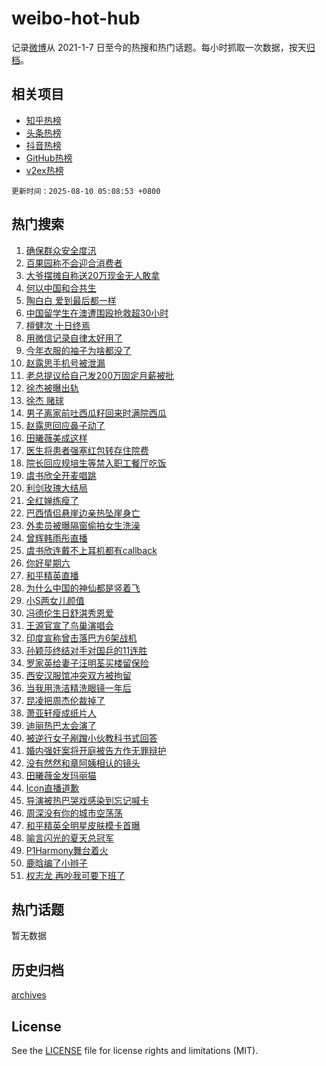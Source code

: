 # weibo-hot-hub

记录[微博](https://www.weibo.com)从 2021-1-7 日至今的热搜和热门话题。每小时抓取一次数据，按天[归档](archives)。

## 相关项目

- [知乎热榜](https://github.com/lonnyzhang423/zhihu-hot-hub)
- [头条热榜](https://github.com/lonnyzhang423/toutiao-hot-hub)
- [抖音热榜](https://github.com/lonnyzhang423/douyin-hot-hub)
- [GitHub热榜](https://github.com/lonnyzhang423/github-hot-hub)
- [v2ex热榜](https://github.com/lonnyzhang423/v2ex-hot-hub)


`更新时间：2025-08-10 05:08:53 +0800`

## 热门搜索

1. [确保群众安全度汛](https://m.weibo.cn/search?containerid=100103type%3D1%26t%3D10%26q%3D%23%E7%A1%AE%E4%BF%9D%E7%BE%A4%E4%BC%97%E5%AE%89%E5%85%A8%E5%BA%A6%E6%B1%9B%23&stream_entry_id=51&isnewpage=1&extparam=seat%3D1%26cate%3D10103%26filter_type%3Drealtimehot%26stream_entry_id%3D51%26q%3D%2523%25E7%25A1%25AE%25E4%25BF%259D%25E7%25BE%25A4%25E4%25BC%2597%25E5%25AE%2589%25E5%2585%25A8%25E5%25BA%25A6%25E6%25B1%259B%2523%26c_type%3D51%26dgr%3D0%26pos%3D0%26display_time%3D1754773732%26pre_seqid%3D1754773732233050224347)
1. [百果园称不会迎合消费者](https://m.weibo.cn/search?containerid=100103type%3D1%26t%3D10%26q%3D%23%E7%99%BE%E6%9E%9C%E5%9B%AD%E7%A7%B0%E4%B8%8D%E4%BC%9A%E8%BF%8E%E5%90%88%E6%B6%88%E8%B4%B9%E8%80%85%23&stream_entry_id=31&isnewpage=1&extparam=seat%3D1%26filter_type%3Drealtimehot%26c_type%3D31%26lcate%3D5001%26cate%3D5001%26dgr%3D0%26flag%3D2%26stream_entry_id%3D31%26q%3D%2523%25E7%2599%25BE%25E6%259E%259C%25E5%259B%25AD%25E7%25A7%25B0%25E4%25B8%258D%25E4%25BC%259A%25E8%25BF%258E%25E5%2590%2588%25E6%25B6%2588%25E8%25B4%25B9%25E8%2580%2585%2523%26realpos%3D1%26band_rank%3D1%26pos%3D0%26display_time%3D1754773732%26pre_seqid%3D1754773732233050224347)
1. [大爷摆摊自称送20万现金无人敢拿](https://m.weibo.cn/search?containerid=100103type%3D1%26t%3D10%26q%3D%23%E5%A4%A7%E7%88%B7%E6%91%86%E6%91%8A%E8%87%AA%E7%A7%B0%E9%80%8120%E4%B8%87%E7%8E%B0%E9%87%91%E6%97%A0%E4%BA%BA%E6%95%A2%E6%8B%BF%23&stream_entry_id=31&isnewpage=1&extparam=seat%3D1%26filter_type%3Drealtimehot%26c_type%3D31%26lcate%3D5001%26cate%3D5001%26dgr%3D0%26flag%3D0%26stream_entry_id%3D31%26q%3D%2523%25E5%25A4%25A7%25E7%2588%25B7%25E6%2591%2586%25E6%2591%258A%25E8%2587%25AA%25E7%25A7%25B0%25E9%2580%258120%25E4%25B8%2587%25E7%258E%25B0%25E9%2587%2591%25E6%2597%25A0%25E4%25BA%25BA%25E6%2595%25A2%25E6%258B%25BF%2523%26realpos%3D2%26band_rank%3D2%26pos%3D1%26display_time%3D1754773732%26pre_seqid%3D1754773732233050224347)
1. [何以中国和合共生](https://m.weibo.cn/search?containerid=100103type%3D1%26t%3D10%26q%3D%23%E4%BD%95%E4%BB%A5%E4%B8%AD%E5%9B%BD%E5%92%8C%E5%90%88%E5%85%B1%E7%94%9F%23&stream_entry_id=31&isnewpage=1&extparam=seat%3D1%26filter_type%3Drealtimehot%26c_type%3D31%26lcate%3D5001%26cate%3D5001%26dgr%3D0%26flag%3D0%26stream_entry_id%3D31%26q%3D%2523%25E4%25BD%2595%25E4%25BB%25A5%25E4%25B8%25AD%25E5%259B%25BD%25E5%2592%258C%25E5%2590%2588%25E5%2585%25B1%25E7%2594%259F%2523%26realpos%3D3%26band_rank%3D3%26pos%3D2%26display_time%3D1754773732%26pre_seqid%3D1754773732233050224347)
1. [陶白白 爱到最后都一样](https://m.weibo.cn/search?containerid=100103type%3D1%26t%3D10%26q%3D%E9%99%B6%E7%99%BD%E7%99%BD+%E7%88%B1%E5%88%B0%E6%9C%80%E5%90%8E%E9%83%BD%E4%B8%80%E6%A0%B7&stream_entry_id=31&isnewpage=1&extparam=seat%3D1%26filter_type%3Drealtimehot%26c_type%3D31%26lcate%3D5001%26cate%3D5001%26dgr%3D0%26flag%3D2%26stream_entry_id%3D31%26q%3D%25E9%2599%25B6%25E7%2599%25BD%25E7%2599%25BD%2520%25E7%2588%25B1%25E5%2588%25B0%25E6%259C%2580%25E5%2590%258E%25E9%2583%25BD%25E4%25B8%2580%25E6%25A0%25B7%26realpos%3D4%26band_rank%3D4%26pos%3D3%26display_time%3D1754773732%26pre_seqid%3D1754773732233050224347)
1. [中国留学生在澳遭围殴抢救超30小时](https://m.weibo.cn/search?containerid=100103type%3D1%26t%3D10%26q%3D%23%E4%B8%AD%E5%9B%BD%E7%95%99%E5%AD%A6%E7%94%9F%E5%9C%A8%E6%BE%B3%E9%81%AD%E5%9B%B4%E6%AE%B4%E6%8A%A2%E6%95%91%E8%B6%8530%E5%B0%8F%E6%97%B6%23&stream_entry_id=31&isnewpage=1&extparam=seat%3D1%26filter_type%3Drealtimehot%26c_type%3D31%26lcate%3D5001%26cate%3D5001%26dgr%3D0%26flag%3D0%26stream_entry_id%3D31%26q%3D%2523%25E4%25B8%25AD%25E5%259B%25BD%25E7%2595%2599%25E5%25AD%25A6%25E7%2594%259F%25E5%259C%25A8%25E6%25BE%25B3%25E9%2581%25AD%25E5%259B%25B4%25E6%25AE%25B4%25E6%258A%25A2%25E6%2595%2591%25E8%25B6%258530%25E5%25B0%258F%25E6%2597%25B6%2523%26realpos%3D5%26band_rank%3D5%26pos%3D4%26display_time%3D1754773732%26pre_seqid%3D1754773732233050224347)
1. [檀健次 十日终焉](https://m.weibo.cn/search?containerid=100103type%3D1%26t%3D10%26q%3D%E6%AA%80%E5%81%A5%E6%AC%A1+%E5%8D%81%E6%97%A5%E7%BB%88%E7%84%89&stream_entry_id=31&isnewpage=1&extparam=seat%3D1%26filter_type%3Drealtimehot%26c_type%3D31%26lcate%3D5001%26cate%3D5001%26dgr%3D0%26flag%3D2%26stream_entry_id%3D31%26q%3D%25E6%25AA%2580%25E5%2581%25A5%25E6%25AC%25A1%2520%25E5%258D%2581%25E6%2597%25A5%25E7%25BB%2588%25E7%2584%2589%26realpos%3D6%26band_rank%3D6%26pos%3D5%26display_time%3D1754773732%26pre_seqid%3D1754773732233050224347)
1. [用微信记录自律太好用了](https://m.weibo.cn/search?containerid=100103type%3D1%26t%3D10%26q%3D%E7%94%A8%E5%BE%AE%E4%BF%A1%E8%AE%B0%E5%BD%95%E8%87%AA%E5%BE%8B%E5%A4%AA%E5%A5%BD%E7%94%A8%E4%BA%86&stream_entry_id=31&isnewpage=1&extparam=seat%3D1%26filter_type%3Drealtimehot%26c_type%3D31%26lcate%3D5001%26cate%3D5001%26dgr%3D0%26flag%3D2%26stream_entry_id%3D31%26q%3D%25E7%2594%25A8%25E5%25BE%25AE%25E4%25BF%25A1%25E8%25AE%25B0%25E5%25BD%2595%25E8%2587%25AA%25E5%25BE%258B%25E5%25A4%25AA%25E5%25A5%25BD%25E7%2594%25A8%25E4%25BA%2586%26realpos%3D7%26band_rank%3D7%26pos%3D6%26display_time%3D1754773732%26pre_seqid%3D1754773732233050224347)
1. [今年衣服的袖子为啥都没了](https://m.weibo.cn/search?containerid=100103type%3D1%26t%3D10%26q%3D%23%E4%BB%8A%E5%B9%B4%E8%A1%A3%E6%9C%8D%E7%9A%84%E8%A2%96%E5%AD%90%E4%B8%BA%E5%95%A5%E9%83%BD%E6%B2%A1%E4%BA%86%23&stream_entry_id=31&isnewpage=1&extparam=seat%3D1%26filter_type%3Drealtimehot%26c_type%3D31%26lcate%3D5001%26cate%3D5001%26dgr%3D0%26flag%3D0%26stream_entry_id%3D31%26q%3D%2523%25E4%25BB%258A%25E5%25B9%25B4%25E8%25A1%25A3%25E6%259C%258D%25E7%259A%2584%25E8%25A2%2596%25E5%25AD%2590%25E4%25B8%25BA%25E5%2595%25A5%25E9%2583%25BD%25E6%25B2%25A1%25E4%25BA%2586%2523%26realpos%3D8%26band_rank%3D8%26pos%3D7%26display_time%3D1754773732%26pre_seqid%3D1754773732233050224347)
1. [赵露思手机号被泄漏](https://m.weibo.cn/search?containerid=100103type%3D1%26t%3D10%26q%3D%23%E8%B5%B5%E9%9C%B2%E6%80%9D%E6%89%8B%E6%9C%BA%E5%8F%B7%E8%A2%AB%E6%B3%84%E6%BC%8F%23&stream_entry_id=31&isnewpage=1&extparam=seat%3D1%26filter_type%3Drealtimehot%26c_type%3D31%26lcate%3D5001%26cate%3D5001%26dgr%3D0%26flag%3D2%26stream_entry_id%3D31%26q%3D%2523%25E8%25B5%25B5%25E9%259C%25B2%25E6%2580%259D%25E6%2589%258B%25E6%259C%25BA%25E5%258F%25B7%25E8%25A2%25AB%25E6%25B3%2584%25E6%25BC%258F%2523%26realpos%3D9%26band_rank%3D9%26pos%3D8%26display_time%3D1754773732%26pre_seqid%3D1754773732233050224347)
1. [老总提议给自己发200万固定月薪被批](https://m.weibo.cn/search?containerid=100103type%3D1%26t%3D10%26q%3D%23%E8%80%81%E6%80%BB%E6%8F%90%E8%AE%AE%E7%BB%99%E8%87%AA%E5%B7%B1%E5%8F%91200%E4%B8%87%E5%9B%BA%E5%AE%9A%E6%9C%88%E8%96%AA%E8%A2%AB%E6%89%B9%23&stream_entry_id=31&isnewpage=1&extparam=seat%3D1%26filter_type%3Drealtimehot%26c_type%3D31%26lcate%3D5001%26cate%3D5001%26dgr%3D0%26flag%3D0%26stream_entry_id%3D31%26q%3D%2523%25E8%2580%2581%25E6%2580%25BB%25E6%258F%2590%25E8%25AE%25AE%25E7%25BB%2599%25E8%2587%25AA%25E5%25B7%25B1%25E5%258F%2591200%25E4%25B8%2587%25E5%259B%25BA%25E5%25AE%259A%25E6%259C%2588%25E8%2596%25AA%25E8%25A2%25AB%25E6%2589%25B9%2523%26realpos%3D10%26band_rank%3D10%26pos%3D9%26display_time%3D1754773732%26pre_seqid%3D1754773732233050224347)
1. [徐杰被曝出轨](https://m.weibo.cn/search?containerid=100103type%3D1%26t%3D10%26q%3D%23%E5%BE%90%E6%9D%B0%E8%A2%AB%E6%9B%9D%E5%87%BA%E8%BD%A8%23&stream_entry_id=31&isnewpage=1&extparam=seat%3D1%26filter_type%3Drealtimehot%26c_type%3D31%26lcate%3D5001%26cate%3D5001%26dgr%3D0%26flag%3D2%26stream_entry_id%3D31%26q%3D%2523%25E5%25BE%2590%25E6%259D%25B0%25E8%25A2%25AB%25E6%259B%259D%25E5%2587%25BA%25E8%25BD%25A8%2523%26realpos%3D11%26band_rank%3D11%26pos%3D10%26display_time%3D1754773732%26pre_seqid%3D1754773732233050224347)
1. [徐杰 赌球](https://m.weibo.cn/search?containerid=100103type%3D1%26t%3D10%26q%3D%E5%BE%90%E6%9D%B0+%E8%B5%8C%E7%90%83&stream_entry_id=31&isnewpage=1&extparam=seat%3D1%26filter_type%3Drealtimehot%26c_type%3D31%26lcate%3D5001%26cate%3D5001%26dgr%3D0%26flag%3D0%26stream_entry_id%3D31%26q%3D%25E5%25BE%2590%25E6%259D%25B0%2520%25E8%25B5%258C%25E7%2590%2583%26realpos%3D12%26band_rank%3D12%26pos%3D11%26display_time%3D1754773732%26pre_seqid%3D1754773732233050224347)
1. [男子离家前吐西瓜籽回来时满院西瓜](https://m.weibo.cn/search?containerid=100103type%3D1%26t%3D10%26q%3D%23%E7%94%B7%E5%AD%90%E7%A6%BB%E5%AE%B6%E5%89%8D%E5%90%90%E8%A5%BF%E7%93%9C%E7%B1%BD%E5%9B%9E%E6%9D%A5%E6%97%B6%E6%BB%A1%E9%99%A2%E8%A5%BF%E7%93%9C%23&stream_entry_id=31&isnewpage=1&extparam=seat%3D1%26filter_type%3Drealtimehot%26c_type%3D31%26lcate%3D5001%26cate%3D5001%26dgr%3D0%26flag%3D0%26stream_entry_id%3D31%26q%3D%2523%25E7%2594%25B7%25E5%25AD%2590%25E7%25A6%25BB%25E5%25AE%25B6%25E5%2589%258D%25E5%2590%2590%25E8%25A5%25BF%25E7%2593%259C%25E7%25B1%25BD%25E5%259B%259E%25E6%259D%25A5%25E6%2597%25B6%25E6%25BB%25A1%25E9%2599%25A2%25E8%25A5%25BF%25E7%2593%259C%2523%26realpos%3D13%26band_rank%3D13%26pos%3D12%26display_time%3D1754773732%26pre_seqid%3D1754773732233050224347)
1. [赵露思回应鼻子动了](https://m.weibo.cn/search?containerid=100103type%3D1%26t%3D10%26q%3D%23%E8%B5%B5%E9%9C%B2%E6%80%9D%E5%9B%9E%E5%BA%94%E9%BC%BB%E5%AD%90%E5%8A%A8%E4%BA%86%23&stream_entry_id=31&isnewpage=1&extparam=seat%3D1%26filter_type%3Drealtimehot%26c_type%3D31%26lcate%3D5001%26cate%3D5001%26dgr%3D0%26flag%3D2%26stream_entry_id%3D31%26q%3D%2523%25E8%25B5%25B5%25E9%259C%25B2%25E6%2580%259D%25E5%259B%259E%25E5%25BA%2594%25E9%25BC%25BB%25E5%25AD%2590%25E5%258A%25A8%25E4%25BA%2586%2523%26realpos%3D14%26band_rank%3D14%26pos%3D13%26display_time%3D1754773732%26pre_seqid%3D1754773732233050224347)
1. [田曦薇美成这样](https://m.weibo.cn/search?containerid=100103type%3D1%26t%3D10%26q%3D%E7%94%B0%E6%9B%A6%E8%96%87%E7%BE%8E%E6%88%90%E8%BF%99%E6%A0%B7&stream_entry_id=31&isnewpage=1&extparam=seat%3D1%26filter_type%3Drealtimehot%26c_type%3D31%26lcate%3D5001%26cate%3D5001%26dgr%3D0%26flag%3D0%26stream_entry_id%3D31%26q%3D%25E7%2594%25B0%25E6%259B%25A6%25E8%2596%2587%25E7%25BE%258E%25E6%2588%2590%25E8%25BF%2599%25E6%25A0%25B7%26realpos%3D15%26band_rank%3D15%26pos%3D14%26display_time%3D1754773732%26pre_seqid%3D1754773732233050224347)
1. [医生将患者强塞红包转存住院费](https://m.weibo.cn/search?containerid=100103type%3D1%26t%3D10%26q%3D%23%E5%8C%BB%E7%94%9F%E5%B0%86%E6%82%A3%E8%80%85%E5%BC%BA%E5%A1%9E%E7%BA%A2%E5%8C%85%E8%BD%AC%E5%AD%98%E4%BD%8F%E9%99%A2%E8%B4%B9%23&stream_entry_id=31&isnewpage=1&extparam=seat%3D1%26filter_type%3Drealtimehot%26c_type%3D31%26lcate%3D5001%26cate%3D5001%26dgr%3D0%26flag%3D0%26stream_entry_id%3D31%26q%3D%2523%25E5%258C%25BB%25E7%2594%259F%25E5%25B0%2586%25E6%2582%25A3%25E8%2580%2585%25E5%25BC%25BA%25E5%25A1%259E%25E7%25BA%25A2%25E5%258C%2585%25E8%25BD%25AC%25E5%25AD%2598%25E4%25BD%258F%25E9%2599%25A2%25E8%25B4%25B9%2523%26realpos%3D16%26band_rank%3D16%26pos%3D15%26display_time%3D1754773732%26pre_seqid%3D1754773732233050224347)
1. [院长回应规培生等禁入职工餐厅吃饭](https://m.weibo.cn/search?containerid=100103type%3D1%26t%3D10%26q%3D%23%E9%99%A2%E9%95%BF%E5%9B%9E%E5%BA%94%E8%A7%84%E5%9F%B9%E7%94%9F%E7%AD%89%E7%A6%81%E5%85%A5%E8%81%8C%E5%B7%A5%E9%A4%90%E5%8E%85%E5%90%83%E9%A5%AD%23&stream_entry_id=31&isnewpage=1&extparam=seat%3D1%26filter_type%3Drealtimehot%26c_type%3D31%26lcate%3D5001%26cate%3D5001%26dgr%3D0%26flag%3D0%26stream_entry_id%3D31%26q%3D%2523%25E9%2599%25A2%25E9%2595%25BF%25E5%259B%259E%25E5%25BA%2594%25E8%25A7%2584%25E5%259F%25B9%25E7%2594%259F%25E7%25AD%2589%25E7%25A6%2581%25E5%2585%25A5%25E8%2581%258C%25E5%25B7%25A5%25E9%25A4%2590%25E5%258E%2585%25E5%2590%2583%25E9%25A5%25AD%2523%26realpos%3D17%26band_rank%3D17%26pos%3D16%26display_time%3D1754773732%26pre_seqid%3D1754773732233050224347)
1. [虞书欣全开麦唱跳](https://m.weibo.cn/search?containerid=100103type%3D1%26t%3D10%26q%3D%E8%99%9E%E4%B9%A6%E6%AC%A3%E5%85%A8%E5%BC%80%E9%BA%A6%E5%94%B1%E8%B7%B3&stream_entry_id=31&isnewpage=1&extparam=seat%3D1%26filter_type%3Drealtimehot%26c_type%3D31%26lcate%3D5001%26cate%3D5001%26dgr%3D0%26flag%3D0%26stream_entry_id%3D31%26q%3D%25E8%2599%259E%25E4%25B9%25A6%25E6%25AC%25A3%25E5%2585%25A8%25E5%25BC%2580%25E9%25BA%25A6%25E5%2594%25B1%25E8%25B7%25B3%26realpos%3D18%26band_rank%3D18%26pos%3D17%26display_time%3D1754773732%26pre_seqid%3D1754773732233050224347)
1. [利剑玫瑰大结局](https://m.weibo.cn/search?containerid=100103type%3D1%26t%3D10%26q%3D%E5%88%A9%E5%89%91%E7%8E%AB%E7%91%B0%E5%A4%A7%E7%BB%93%E5%B1%80&stream_entry_id=31&isnewpage=1&extparam=seat%3D1%26filter_type%3Drealtimehot%26c_type%3D31%26lcate%3D5001%26cate%3D5001%26dgr%3D0%26flag%3D0%26stream_entry_id%3D31%26q%3D%25E5%2588%25A9%25E5%2589%2591%25E7%258E%25AB%25E7%2591%25B0%25E5%25A4%25A7%25E7%25BB%2593%25E5%25B1%2580%26realpos%3D19%26band_rank%3D19%26pos%3D18%26display_time%3D1754773732%26pre_seqid%3D1754773732233050224347)
1. [全红婵练瘦了](https://m.weibo.cn/search?containerid=100103type%3D1%26t%3D10%26q%3D%E5%85%A8%E7%BA%A2%E5%A9%B5%E7%BB%83%E7%98%A6%E4%BA%86&stream_entry_id=31&isnewpage=1&extparam=seat%3D1%26filter_type%3Drealtimehot%26c_type%3D31%26lcate%3D5001%26cate%3D5001%26dgr%3D0%26flag%3D0%26stream_entry_id%3D31%26q%3D%25E5%2585%25A8%25E7%25BA%25A2%25E5%25A9%25B5%25E7%25BB%2583%25E7%2598%25A6%25E4%25BA%2586%26realpos%3D20%26band_rank%3D20%26pos%3D19%26display_time%3D1754773732%26pre_seqid%3D1754773732233050224347)
1. [巴西情侣悬崖边亲热坠崖身亡](https://m.weibo.cn/search?containerid=100103type%3D1%26t%3D10%26q%3D%23%E5%B7%B4%E8%A5%BF%E6%83%85%E4%BE%A3%E6%82%AC%E5%B4%96%E8%BE%B9%E4%BA%B2%E7%83%AD%E5%9D%A0%E5%B4%96%E8%BA%AB%E4%BA%A1%23&stream_entry_id=31&isnewpage=1&extparam=seat%3D1%26filter_type%3Drealtimehot%26c_type%3D31%26lcate%3D5001%26cate%3D5001%26dgr%3D0%26flag%3D0%26stream_entry_id%3D31%26q%3D%2523%25E5%25B7%25B4%25E8%25A5%25BF%25E6%2583%2585%25E4%25BE%25A3%25E6%2582%25AC%25E5%25B4%2596%25E8%25BE%25B9%25E4%25BA%25B2%25E7%2583%25AD%25E5%259D%25A0%25E5%25B4%2596%25E8%25BA%25AB%25E4%25BA%25A1%2523%26realpos%3D21%26band_rank%3D21%26pos%3D20%26display_time%3D1754773732%26pre_seqid%3D1754773732233050224347)
1. [外卖员被曝隔窗偷拍女生洗澡](https://m.weibo.cn/search?containerid=100103type%3D1%26t%3D10%26q%3D%23%E5%A4%96%E5%8D%96%E5%91%98%E8%A2%AB%E6%9B%9D%E9%9A%94%E7%AA%97%E5%81%B7%E6%8B%8D%E5%A5%B3%E7%94%9F%E6%B4%97%E6%BE%A1%23&stream_entry_id=31&isnewpage=1&extparam=seat%3D1%26filter_type%3Drealtimehot%26c_type%3D31%26lcate%3D5001%26cate%3D5001%26dgr%3D0%26flag%3D0%26stream_entry_id%3D31%26q%3D%2523%25E5%25A4%2596%25E5%258D%2596%25E5%2591%2598%25E8%25A2%25AB%25E6%259B%259D%25E9%259A%2594%25E7%25AA%2597%25E5%2581%25B7%25E6%258B%258D%25E5%25A5%25B3%25E7%2594%259F%25E6%25B4%2597%25E6%25BE%25A1%2523%26realpos%3D22%26band_rank%3D22%26pos%3D21%26display_time%3D1754773732%26pre_seqid%3D1754773732233050224347)
1. [曾辉韩雨彤直播](https://m.weibo.cn/search?containerid=100103type%3D1%26t%3D10%26q%3D%E6%9B%BE%E8%BE%89%E9%9F%A9%E9%9B%A8%E5%BD%A4%E7%9B%B4%E6%92%AD&stream_entry_id=31&isnewpage=1&extparam=seat%3D1%26filter_type%3Drealtimehot%26c_type%3D31%26lcate%3D5001%26cate%3D5001%26dgr%3D0%26flag%3D1%26stream_entry_id%3D31%26q%3D%25E6%259B%25BE%25E8%25BE%2589%25E9%259F%25A9%25E9%259B%25A8%25E5%25BD%25A4%25E7%259B%25B4%25E6%2592%25AD%26realpos%3D23%26band_rank%3D23%26pos%3D22%26display_time%3D1754773732%26pre_seqid%3D1754773732233050224347)
1. [虞书欣连戴不上耳机都有callback](https://m.weibo.cn/search?containerid=100103type%3D1%26t%3D10%26q%3D%E8%99%9E%E4%B9%A6%E6%AC%A3%E8%BF%9E%E6%88%B4%E4%B8%8D%E4%B8%8A%E8%80%B3%E6%9C%BA%E9%83%BD%E6%9C%89callback&stream_entry_id=31&isnewpage=1&extparam=seat%3D1%26filter_type%3Drealtimehot%26c_type%3D31%26lcate%3D5001%26cate%3D5001%26dgr%3D0%26flag%3D0%26stream_entry_id%3D31%26q%3D%25E8%2599%259E%25E4%25B9%25A6%25E6%25AC%25A3%25E8%25BF%259E%25E6%2588%25B4%25E4%25B8%258D%25E4%25B8%258A%25E8%2580%25B3%25E6%259C%25BA%25E9%2583%25BD%25E6%259C%2589callback%26realpos%3D24%26band_rank%3D24%26pos%3D23%26display_time%3D1754773732%26pre_seqid%3D1754773732233050224347)
1. [你好星期六](https://m.weibo.cn/search?containerid=100103type%3D1%26t%3D10%26q%3D%E4%BD%A0%E5%A5%BD%E6%98%9F%E6%9C%9F%E5%85%AD&stream_entry_id=31&isnewpage=1&extparam=seat%3D1%26filter_type%3Drealtimehot%26c_type%3D31%26lcate%3D5001%26cate%3D5001%26dgr%3D0%26flag%3D0%26stream_entry_id%3D31%26q%3D%25E4%25BD%25A0%25E5%25A5%25BD%25E6%2598%259F%25E6%259C%259F%25E5%2585%25AD%26realpos%3D25%26band_rank%3D25%26pos%3D24%26display_time%3D1754773732%26pre_seqid%3D1754773732233050224347)
1. [和平精英直播](https://m.weibo.cn/search?containerid=100103type%3D1%26t%3D10%26q%3D%E5%92%8C%E5%B9%B3%E7%B2%BE%E8%8B%B1%E7%9B%B4%E6%92%AD&stream_entry_id=31&isnewpage=1&extparam=seat%3D1%26filter_type%3Drealtimehot%26c_type%3D31%26lcate%3D5001%26cate%3D5001%26dgr%3D0%26flag%3D0%26stream_entry_id%3D31%26q%3D%25E5%2592%258C%25E5%25B9%25B3%25E7%25B2%25BE%25E8%258B%25B1%25E7%259B%25B4%25E6%2592%25AD%26realpos%3D26%26band_rank%3D26%26pos%3D25%26display_time%3D1754773732%26pre_seqid%3D1754773732233050224347)
1. [为什么中国的神仙都是竖着飞](https://m.weibo.cn/search?containerid=100103type%3D1%26t%3D10%26q%3D%23%E4%B8%BA%E4%BB%80%E4%B9%88%E4%B8%AD%E5%9B%BD%E7%9A%84%E7%A5%9E%E4%BB%99%E9%83%BD%E6%98%AF%E7%AB%96%E7%9D%80%E9%A3%9E%23&stream_entry_id=31&isnewpage=1&extparam=seat%3D1%26filter_type%3Drealtimehot%26c_type%3D31%26lcate%3D5001%26cate%3D5001%26dgr%3D0%26flag%3D0%26stream_entry_id%3D31%26q%3D%2523%25E4%25B8%25BA%25E4%25BB%2580%25E4%25B9%2588%25E4%25B8%25AD%25E5%259B%25BD%25E7%259A%2584%25E7%25A5%259E%25E4%25BB%2599%25E9%2583%25BD%25E6%2598%25AF%25E7%25AB%2596%25E7%259D%2580%25E9%25A3%259E%2523%26realpos%3D27%26band_rank%3D27%26pos%3D26%26display_time%3D1754773732%26pre_seqid%3D1754773732233050224347)
1. [小S两女儿颜值](https://m.weibo.cn/search?containerid=100103type%3D1%26t%3D10%26q%3D%23%E5%B0%8FS%E4%B8%A4%E5%A5%B3%E5%84%BF%E9%A2%9C%E5%80%BC%23&stream_entry_id=31&isnewpage=1&extparam=seat%3D1%26filter_type%3Drealtimehot%26c_type%3D31%26lcate%3D5001%26cate%3D5001%26dgr%3D0%26flag%3D0%26stream_entry_id%3D31%26q%3D%2523%25E5%25B0%258FS%25E4%25B8%25A4%25E5%25A5%25B3%25E5%2584%25BF%25E9%25A2%259C%25E5%2580%25BC%2523%26realpos%3D28%26band_rank%3D28%26pos%3D27%26display_time%3D1754773732%26pre_seqid%3D1754773732233050224347)
1. [冯德伦生日舒淇秀恩爱](https://m.weibo.cn/search?containerid=100103type%3D1%26t%3D10%26q%3D%E5%86%AF%E5%BE%B7%E4%BC%A6%E7%94%9F%E6%97%A5%E8%88%92%E6%B7%87%E7%A7%80%E6%81%A9%E7%88%B1&stream_entry_id=31&isnewpage=1&extparam=seat%3D1%26filter_type%3Drealtimehot%26c_type%3D31%26lcate%3D5001%26cate%3D5001%26dgr%3D0%26flag%3D1%26stream_entry_id%3D31%26q%3D%25E5%2586%25AF%25E5%25BE%25B7%25E4%25BC%25A6%25E7%2594%259F%25E6%2597%25A5%25E8%2588%2592%25E6%25B7%2587%25E7%25A7%2580%25E6%2581%25A9%25E7%2588%25B1%26realpos%3D29%26band_rank%3D29%26pos%3D28%26display_time%3D1754773732%26pre_seqid%3D1754773732233050224347)
1. [王源官宣了鸟巢演唱会](https://m.weibo.cn/search?containerid=100103type%3D1%26t%3D10%26q%3D%23%E7%8E%8B%E6%BA%90%E5%AE%98%E5%AE%A3%E4%BA%86%E9%B8%9F%E5%B7%A2%E6%BC%94%E5%94%B1%E4%BC%9A%23&stream_entry_id=31&isnewpage=1&extparam=seat%3D1%26filter_type%3Drealtimehot%26c_type%3D31%26lcate%3D5001%26cate%3D5001%26dgr%3D0%26flag%3D0%26stream_entry_id%3D31%26q%3D%2523%25E7%258E%258B%25E6%25BA%2590%25E5%25AE%2598%25E5%25AE%25A3%25E4%25BA%2586%25E9%25B8%259F%25E5%25B7%25A2%25E6%25BC%2594%25E5%2594%25B1%25E4%25BC%259A%2523%26realpos%3D30%26band_rank%3D30%26pos%3D29%26display_time%3D1754773732%26pre_seqid%3D1754773732233050224347)
1. [印度宣称曾击落巴方6架战机](https://m.weibo.cn/search?containerid=100103type%3D1%26t%3D10%26q%3D%E5%8D%B0%E5%BA%A6%E5%AE%A3%E7%A7%B0%E6%9B%BE%E5%87%BB%E8%90%BD%E5%B7%B4%E6%96%B96%E6%9E%B6%E6%88%98%E6%9C%BA&stream_entry_id=31&isnewpage=1&extparam=seat%3D1%26filter_type%3Drealtimehot%26c_type%3D31%26lcate%3D5001%26cate%3D5001%26dgr%3D0%26flag%3D0%26stream_entry_id%3D31%26q%3D%25E5%258D%25B0%25E5%25BA%25A6%25E5%25AE%25A3%25E7%25A7%25B0%25E6%259B%25BE%25E5%2587%25BB%25E8%2590%25BD%25E5%25B7%25B4%25E6%2596%25B96%25E6%259E%25B6%25E6%2588%2598%25E6%259C%25BA%26realpos%3D31%26band_rank%3D31%26pos%3D30%26display_time%3D1754773732%26pre_seqid%3D1754773732233050224347)
1. [孙颖莎终结对手对国乒的11连胜](https://m.weibo.cn/search?containerid=100103type%3D1%26t%3D10%26q%3D%23%E5%AD%99%E9%A2%96%E8%8E%8E%E7%BB%88%E7%BB%93%E5%AF%B9%E6%89%8B%E5%AF%B9%E5%9B%BD%E4%B9%92%E7%9A%8411%E8%BF%9E%E8%83%9C%23&stream_entry_id=31&isnewpage=1&extparam=seat%3D1%26filter_type%3Drealtimehot%26c_type%3D31%26lcate%3D5001%26cate%3D5001%26dgr%3D0%26flag%3D0%26stream_entry_id%3D31%26q%3D%2523%25E5%25AD%2599%25E9%25A2%2596%25E8%258E%258E%25E7%25BB%2588%25E7%25BB%2593%25E5%25AF%25B9%25E6%2589%258B%25E5%25AF%25B9%25E5%259B%25BD%25E4%25B9%2592%25E7%259A%258411%25E8%25BF%259E%25E8%2583%259C%2523%26realpos%3D32%26band_rank%3D32%26pos%3D31%26display_time%3D1754773732%26pre_seqid%3D1754773732233050224347)
1. [罗家英给妻子汪明荃买楼留保险](https://m.weibo.cn/search?containerid=100103type%3D1%26t%3D10%26q%3D%23%E7%BD%97%E5%AE%B6%E8%8B%B1%E7%BB%99%E5%A6%BB%E5%AD%90%E6%B1%AA%E6%98%8E%E8%8D%83%E4%B9%B0%E6%A5%BC%E7%95%99%E4%BF%9D%E9%99%A9%23&stream_entry_id=31&isnewpage=1&extparam=seat%3D1%26filter_type%3Drealtimehot%26c_type%3D31%26lcate%3D5001%26cate%3D5001%26dgr%3D0%26flag%3D0%26stream_entry_id%3D31%26q%3D%2523%25E7%25BD%2597%25E5%25AE%25B6%25E8%258B%25B1%25E7%25BB%2599%25E5%25A6%25BB%25E5%25AD%2590%25E6%25B1%25AA%25E6%2598%258E%25E8%258D%2583%25E4%25B9%25B0%25E6%25A5%25BC%25E7%2595%2599%25E4%25BF%259D%25E9%2599%25A9%2523%26realpos%3D33%26band_rank%3D33%26pos%3D32%26display_time%3D1754773732%26pre_seqid%3D1754773732233050224347)
1. [西安汉服馆冲突双方被拘留](https://m.weibo.cn/search?containerid=100103type%3D1%26t%3D10%26q%3D%23%E8%A5%BF%E5%AE%89%E6%B1%89%E6%9C%8D%E9%A6%86%E5%86%B2%E7%AA%81%E5%8F%8C%E6%96%B9%E8%A2%AB%E6%8B%98%E7%95%99%23&stream_entry_id=31&isnewpage=1&extparam=seat%3D1%26filter_type%3Drealtimehot%26c_type%3D31%26lcate%3D5001%26cate%3D5001%26dgr%3D0%26flag%3D0%26stream_entry_id%3D31%26q%3D%2523%25E8%25A5%25BF%25E5%25AE%2589%25E6%25B1%2589%25E6%259C%258D%25E9%25A6%2586%25E5%2586%25B2%25E7%25AA%2581%25E5%258F%258C%25E6%2596%25B9%25E8%25A2%25AB%25E6%258B%2598%25E7%2595%2599%2523%26realpos%3D34%26band_rank%3D34%26pos%3D33%26display_time%3D1754773732%26pre_seqid%3D1754773732233050224347)
1. [当我用洗洁精洗眼镜一年后](https://m.weibo.cn/search?containerid=100103type%3D1%26t%3D10%26q%3D%23%E5%BD%93%E6%88%91%E7%94%A8%E6%B4%97%E6%B4%81%E7%B2%BE%E6%B4%97%E7%9C%BC%E9%95%9C%E4%B8%80%E5%B9%B4%E5%90%8E%23&stream_entry_id=31&isnewpage=1&extparam=seat%3D1%26filter_type%3Drealtimehot%26c_type%3D31%26lcate%3D5001%26cate%3D5001%26dgr%3D0%26flag%3D0%26stream_entry_id%3D31%26q%3D%2523%25E5%25BD%2593%25E6%2588%2591%25E7%2594%25A8%25E6%25B4%2597%25E6%25B4%2581%25E7%25B2%25BE%25E6%25B4%2597%25E7%259C%25BC%25E9%2595%259C%25E4%25B8%2580%25E5%25B9%25B4%25E5%2590%258E%2523%26realpos%3D35%26band_rank%3D35%26pos%3D34%26display_time%3D1754773732%26pre_seqid%3D1754773732233050224347)
1. [昆凌把周杰伦裁掉了](https://m.weibo.cn/search?containerid=100103type%3D1%26t%3D10%26q%3D%E6%98%86%E5%87%8C%E6%8A%8A%E5%91%A8%E6%9D%B0%E4%BC%A6%E8%A3%81%E6%8E%89%E4%BA%86&stream_entry_id=31&isnewpage=1&extparam=seat%3D1%26filter_type%3Drealtimehot%26c_type%3D31%26lcate%3D5001%26cate%3D5001%26dgr%3D0%26flag%3D0%26stream_entry_id%3D31%26q%3D%25E6%2598%2586%25E5%2587%258C%25E6%258A%258A%25E5%2591%25A8%25E6%259D%25B0%25E4%25BC%25A6%25E8%25A3%2581%25E6%258E%2589%25E4%25BA%2586%26realpos%3D36%26band_rank%3D36%26pos%3D35%26display_time%3D1754773732%26pre_seqid%3D1754773732233050224347)
1. [萧亚轩瘦成纸片人](https://m.weibo.cn/search?containerid=100103type%3D1%26t%3D10%26q%3D%E8%90%A7%E4%BA%9A%E8%BD%A9%E7%98%A6%E6%88%90%E7%BA%B8%E7%89%87%E4%BA%BA&stream_entry_id=31&isnewpage=1&extparam=seat%3D1%26filter_type%3Drealtimehot%26c_type%3D31%26lcate%3D5001%26cate%3D5001%26dgr%3D0%26flag%3D0%26stream_entry_id%3D31%26q%3D%25E8%2590%25A7%25E4%25BA%259A%25E8%25BD%25A9%25E7%2598%25A6%25E6%2588%2590%25E7%25BA%25B8%25E7%2589%2587%25E4%25BA%25BA%26realpos%3D37%26band_rank%3D37%26pos%3D36%26display_time%3D1754773732%26pre_seqid%3D1754773732233050224347)
1. [迪丽热巴太会演了](https://m.weibo.cn/search?containerid=100103type%3D1%26t%3D10%26q%3D%23%E8%BF%AA%E4%B8%BD%E7%83%AD%E5%B7%B4%E5%A4%AA%E4%BC%9A%E6%BC%94%E4%BA%86%23&stream_entry_id=31&isnewpage=1&extparam=seat%3D1%26filter_type%3Drealtimehot%26c_type%3D31%26lcate%3D5001%26cate%3D5001%26dgr%3D0%26flag%3D0%26stream_entry_id%3D31%26q%3D%2523%25E8%25BF%25AA%25E4%25B8%25BD%25E7%2583%25AD%25E5%25B7%25B4%25E5%25A4%25AA%25E4%25BC%259A%25E6%25BC%2594%25E4%25BA%2586%2523%26realpos%3D38%26band_rank%3D38%26pos%3D37%26display_time%3D1754773732%26pre_seqid%3D1754773732233050224347)
1. [被逆行女子剐蹭小伙教科书式回答](https://m.weibo.cn/search?containerid=100103type%3D1%26t%3D10%26q%3D%23%E8%A2%AB%E9%80%86%E8%A1%8C%E5%A5%B3%E5%AD%90%E5%89%90%E8%B9%AD%E5%B0%8F%E4%BC%99%E6%95%99%E7%A7%91%E4%B9%A6%E5%BC%8F%E5%9B%9E%E7%AD%94%23&stream_entry_id=31&isnewpage=1&extparam=seat%3D1%26filter_type%3Drealtimehot%26c_type%3D31%26lcate%3D5001%26cate%3D5001%26dgr%3D0%26flag%3D0%26stream_entry_id%3D31%26q%3D%2523%25E8%25A2%25AB%25E9%2580%2586%25E8%25A1%258C%25E5%25A5%25B3%25E5%25AD%2590%25E5%2589%2590%25E8%25B9%25AD%25E5%25B0%258F%25E4%25BC%2599%25E6%2595%2599%25E7%25A7%2591%25E4%25B9%25A6%25E5%25BC%258F%25E5%259B%259E%25E7%25AD%2594%2523%26realpos%3D39%26band_rank%3D39%26pos%3D38%26display_time%3D1754773732%26pre_seqid%3D1754773732233050224347)
1. [婚内强奸案将开庭被告方作无罪辩护](https://m.weibo.cn/search?containerid=100103type%3D1%26t%3D10%26q%3D%23%E5%A9%9A%E5%86%85%E5%BC%BA%E5%A5%B8%E6%A1%88%E5%B0%86%E5%BC%80%E5%BA%AD%E8%A2%AB%E5%91%8A%E6%96%B9%E4%BD%9C%E6%97%A0%E7%BD%AA%E8%BE%A9%E6%8A%A4%23&stream_entry_id=31&isnewpage=1&extparam=seat%3D1%26filter_type%3Drealtimehot%26c_type%3D31%26lcate%3D5001%26cate%3D5001%26dgr%3D0%26flag%3D0%26stream_entry_id%3D31%26q%3D%2523%25E5%25A9%259A%25E5%2586%2585%25E5%25BC%25BA%25E5%25A5%25B8%25E6%25A1%2588%25E5%25B0%2586%25E5%25BC%2580%25E5%25BA%25AD%25E8%25A2%25AB%25E5%2591%258A%25E6%2596%25B9%25E4%25BD%259C%25E6%2597%25A0%25E7%25BD%25AA%25E8%25BE%25A9%25E6%258A%25A4%2523%26realpos%3D40%26band_rank%3D40%26pos%3D39%26display_time%3D1754773732%26pre_seqid%3D1754773732233050224347)
1. [没有然然和章阿姨相认的镜头](https://m.weibo.cn/search?containerid=100103type%3D1%26t%3D10%26q%3D%E6%B2%A1%E6%9C%89%E7%84%B6%E7%84%B6%E5%92%8C%E7%AB%A0%E9%98%BF%E5%A7%A8%E7%9B%B8%E8%AE%A4%E7%9A%84%E9%95%9C%E5%A4%B4&stream_entry_id=31&isnewpage=1&extparam=seat%3D1%26filter_type%3Drealtimehot%26c_type%3D31%26lcate%3D5001%26cate%3D5001%26dgr%3D0%26flag%3D0%26stream_entry_id%3D31%26q%3D%25E6%25B2%25A1%25E6%259C%2589%25E7%2584%25B6%25E7%2584%25B6%25E5%2592%258C%25E7%25AB%25A0%25E9%2598%25BF%25E5%25A7%25A8%25E7%259B%25B8%25E8%25AE%25A4%25E7%259A%2584%25E9%2595%259C%25E5%25A4%25B4%26realpos%3D41%26band_rank%3D41%26pos%3D40%26display_time%3D1754773732%26pre_seqid%3D1754773732233050224347)
1. [田曦薇金发玛丽猫](https://m.weibo.cn/search?containerid=100103type%3D1%26t%3D10%26q%3D%23%E7%94%B0%E6%9B%A6%E8%96%87%E9%87%91%E5%8F%91%E7%8E%9B%E4%B8%BD%E7%8C%AB%23&stream_entry_id=31&isnewpage=1&extparam=seat%3D1%26filter_type%3Drealtimehot%26c_type%3D31%26lcate%3D5001%26cate%3D5001%26dgr%3D0%26flag%3D0%26stream_entry_id%3D31%26q%3D%2523%25E7%2594%25B0%25E6%259B%25A6%25E8%2596%2587%25E9%2587%2591%25E5%258F%2591%25E7%258E%259B%25E4%25B8%25BD%25E7%258C%25AB%2523%26realpos%3D42%26band_rank%3D42%26pos%3D41%26display_time%3D1754773732%26pre_seqid%3D1754773732233050224347)
1. [Icon直播道歉](https://m.weibo.cn/search?containerid=100103type%3D1%26t%3D10%26q%3D%23Icon%E7%9B%B4%E6%92%AD%E9%81%93%E6%AD%89%23&stream_entry_id=31&isnewpage=1&extparam=seat%3D1%26filter_type%3Drealtimehot%26c_type%3D31%26lcate%3D5001%26cate%3D5001%26dgr%3D0%26flag%3D0%26stream_entry_id%3D31%26q%3D%2523Icon%25E7%259B%25B4%25E6%2592%25AD%25E9%2581%2593%25E6%25AD%2589%2523%26realpos%3D43%26band_rank%3D43%26pos%3D42%26display_time%3D1754773732%26pre_seqid%3D1754773732233050224347)
1. [导演被热巴哭戏感染到忘记喊卡](https://m.weibo.cn/search?containerid=100103type%3D1%26t%3D10%26q%3D%23%E5%AF%BC%E6%BC%94%E8%A2%AB%E7%83%AD%E5%B7%B4%E5%93%AD%E6%88%8F%E6%84%9F%E6%9F%93%E5%88%B0%E5%BF%98%E8%AE%B0%E5%96%8A%E5%8D%A1%23&stream_entry_id=31&isnewpage=1&extparam=seat%3D1%26filter_type%3Drealtimehot%26c_type%3D31%26lcate%3D5001%26cate%3D5001%26dgr%3D0%26flag%3D0%26stream_entry_id%3D31%26q%3D%2523%25E5%25AF%25BC%25E6%25BC%2594%25E8%25A2%25AB%25E7%2583%25AD%25E5%25B7%25B4%25E5%2593%25AD%25E6%2588%258F%25E6%2584%259F%25E6%259F%2593%25E5%2588%25B0%25E5%25BF%2598%25E8%25AE%25B0%25E5%2596%258A%25E5%258D%25A1%2523%26realpos%3D44%26band_rank%3D44%26pos%3D43%26display_time%3D1754773732%26pre_seqid%3D1754773732233050224347)
1. [周深没有你的城市空荡荡](https://m.weibo.cn/search?containerid=100103type%3D1%26t%3D10%26q%3D%E5%91%A8%E6%B7%B1%E6%B2%A1%E6%9C%89%E4%BD%A0%E7%9A%84%E5%9F%8E%E5%B8%82%E7%A9%BA%E8%8D%A1%E8%8D%A1&stream_entry_id=31&isnewpage=1&extparam=seat%3D1%26filter_type%3Drealtimehot%26c_type%3D31%26lcate%3D5001%26cate%3D5001%26dgr%3D0%26flag%3D0%26stream_entry_id%3D31%26q%3D%25E5%2591%25A8%25E6%25B7%25B1%25E6%25B2%25A1%25E6%259C%2589%25E4%25BD%25A0%25E7%259A%2584%25E5%259F%258E%25E5%25B8%2582%25E7%25A9%25BA%25E8%258D%25A1%25E8%258D%25A1%26realpos%3D45%26band_rank%3D45%26pos%3D44%26display_time%3D1754773732%26pre_seqid%3D1754773732233050224347)
1. [和平精英全明星皮肤模卡首曝](https://m.weibo.cn/search?containerid=100103type%3D1%26t%3D10%26q%3D%23%E5%92%8C%E5%B9%B3%E7%B2%BE%E8%8B%B1%E5%85%A8%E6%98%8E%E6%98%9F%E7%9A%AE%E8%82%A4%E6%A8%A1%E5%8D%A1%E9%A6%96%E6%9B%9D%23&stream_entry_id=31&isnewpage=1&extparam=seat%3D1%26filter_type%3Drealtimehot%26c_type%3D31%26lcate%3D5001%26cate%3D5001%26dgr%3D0%26flag%3D0%26stream_entry_id%3D31%26q%3D%2523%25E5%2592%258C%25E5%25B9%25B3%25E7%25B2%25BE%25E8%258B%25B1%25E5%2585%25A8%25E6%2598%258E%25E6%2598%259F%25E7%259A%25AE%25E8%2582%25A4%25E6%25A8%25A1%25E5%258D%25A1%25E9%25A6%2596%25E6%259B%259D%2523%26realpos%3D46%26band_rank%3D46%26pos%3D45%26display_time%3D1754773732%26pre_seqid%3D1754773732233050224347)
1. [喻言闪光的夏天总冠军](https://m.weibo.cn/search?containerid=100103type%3D1%26t%3D10%26q%3D%E5%96%BB%E8%A8%80%E9%97%AA%E5%85%89%E7%9A%84%E5%A4%8F%E5%A4%A9%E6%80%BB%E5%86%A0%E5%86%9B&stream_entry_id=31&isnewpage=1&extparam=seat%3D1%26filter_type%3Drealtimehot%26c_type%3D31%26lcate%3D5001%26cate%3D5001%26dgr%3D0%26flag%3D0%26stream_entry_id%3D31%26q%3D%25E5%2596%25BB%25E8%25A8%2580%25E9%2597%25AA%25E5%2585%2589%25E7%259A%2584%25E5%25A4%258F%25E5%25A4%25A9%25E6%2580%25BB%25E5%2586%25A0%25E5%2586%259B%26realpos%3D47%26band_rank%3D47%26pos%3D46%26display_time%3D1754773732%26pre_seqid%3D1754773732233050224347)
1. [P1Harmony舞台着火](https://m.weibo.cn/search?containerid=100103type%3D1%26t%3D10%26q%3D%23P1Harmony%E8%88%9E%E5%8F%B0%E7%9D%80%E7%81%AB%23&stream_entry_id=31&isnewpage=1&extparam=seat%3D1%26filter_type%3Drealtimehot%26c_type%3D31%26lcate%3D5001%26cate%3D5001%26dgr%3D0%26flag%3D0%26stream_entry_id%3D31%26q%3D%2523P1Harmony%25E8%2588%259E%25E5%258F%25B0%25E7%259D%2580%25E7%2581%25AB%2523%26realpos%3D48%26band_rank%3D48%26pos%3D47%26display_time%3D1754773732%26pre_seqid%3D1754773732233050224347)
1. [鹿晗编了小辫子](https://m.weibo.cn/search?containerid=100103type%3D1%26t%3D10%26q%3D%23%E9%B9%BF%E6%99%97%E7%BC%96%E4%BA%86%E5%B0%8F%E8%BE%AB%E5%AD%90%23&stream_entry_id=31&isnewpage=1&extparam=seat%3D1%26filter_type%3Drealtimehot%26c_type%3D31%26lcate%3D5001%26cate%3D5001%26dgr%3D0%26flag%3D0%26stream_entry_id%3D31%26q%3D%2523%25E9%25B9%25BF%25E6%2599%2597%25E7%25BC%2596%25E4%25BA%2586%25E5%25B0%258F%25E8%25BE%25AB%25E5%25AD%2590%2523%26realpos%3D49%26band_rank%3D49%26pos%3D48%26display_time%3D1754773732%26pre_seqid%3D1754773732233050224347)
1. [权志龙 再吵我可要下班了](https://m.weibo.cn/search?containerid=100103type%3D1%26t%3D10%26q%3D%E6%9D%83%E5%BF%97%E9%BE%99+%E5%86%8D%E5%90%B5%E6%88%91%E5%8F%AF%E8%A6%81%E4%B8%8B%E7%8F%AD%E4%BA%86&stream_entry_id=31&isnewpage=1&extparam=seat%3D1%26filter_type%3Drealtimehot%26c_type%3D31%26lcate%3D5001%26cate%3D5001%26dgr%3D0%26flag%3D0%26stream_entry_id%3D31%26q%3D%25E6%259D%2583%25E5%25BF%2597%25E9%25BE%2599%2520%25E5%2586%258D%25E5%2590%25B5%25E6%2588%2591%25E5%258F%25AF%25E8%25A6%2581%25E4%25B8%258B%25E7%258F%25AD%25E4%25BA%2586%26realpos%3D50%26band_rank%3D50%26pos%3D49%26display_time%3D1754773732%26pre_seqid%3D1754773732233050224347)

## 热门话题

暂无数据

## 历史归档

[archives](archives)

## License

See the [LICENSE](LICENSE) file for license rights and limitations (MIT).
